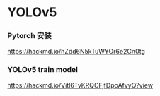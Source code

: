 # YOLOv5

### Pytorch 安裝
https://hackmd.io/hZdd6N5kTuWYOr6e2Gn0tg


### YOLOv5 train model
https://hackmd.io/Vitl6TvKRQCFjfDpoAfvyQ?view
